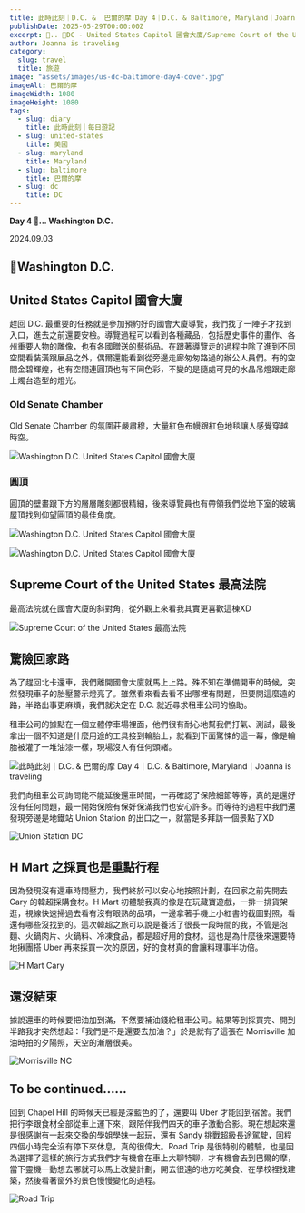 ```yaml
---
title: 此時此刻｜D.C. &  巴爾的摩 Day 4｜D.C. & Baltimore, Maryland｜Joanna is traveling
publishDate: 2025-05-29T00:00:00Z
excerpt: 🚗.. 📍DC - United States Capitol 國會大廈/Supreme Court of the United States 最高法院
author: Joanna is traveling
category:
  slug: travel
  title: 旅遊
image: "assets/images/us-dc-baltimore-day4-cover.jpg"
imageAlt: 巴爾的摩
imageWidth: 1080
imageHeight: 1080
tags:
  - slug: diary
    title: 此時此刻｜每日遊記
  - slug: united-states
    title: 美國
  - slug: maryland
    title: Maryland
  - slug: baltimore
    title: 巴爾的摩
  - slug: dc
    title: DC
---
```


**Day 4 🚗... Washington D.C.**

2024.09.03

## 📍Washington D.C.

## United States Capitol 國會大廈

趕回 D.C. 最重要的任務就是參加預約好的國會大廈導覽，我們找了一陣子才找到入口，進去之前還要安檢。導覽過程可以看到各種藏品，包括歷史事件的畫作、各州重要人物的雕像，也有各國贈送的藝術品。在跟著導覽走的過程中除了進到不同空間看裝潢跟展品之外，偶爾還能看到從旁邊走廊匆匆路過的辦公人員們。有的空間金碧輝煌，也有空間連圓頂也有不同色彩，不變的是隨處可見的水晶吊燈跟走廊上燭台造型的燈光。

### Old Senate Chamber

Old Senate Chamber 的氛圍莊嚴肅穆，大量紅色布幔跟紅色地毯讓人感覺穿越時空。

![Washington D.C. United States Capitol 國會大廈](/images/us-dc-baltimore-day4/us-dc-baltimore-day4-2.jpg)

### 圓頂

圓頂的壁畫跟下方的層層雕刻都很精細，後來導覽員也有帶領我們從地下室的玻璃屋頂找到仰望圓頂的最佳角度。

![Washington D.C. United States Capitol 國會大廈](/images/us-dc-baltimore-day4/us-dc-baltimore-day4-3.jpg)

![Washington D.C. United States Capitol 國會大廈](/images/us-dc-baltimore-day4/us-dc-baltimore-day4-4.jpg)

## Supreme Court of the United States 最高法院

最高法院就在國會大廈的斜對角，從外觀上來看我其實更喜歡這棟XD

![Supreme Court of the United States 最高法院](/images/us-dc-baltimore-day4/us-dc-baltimore-day4-5.jpg)

## 驚險回家路

為了趕回北卡還車，我們離開國會大廈就馬上上路。殊不知在準備開車的時候，突然發現車子的胎壓警示燈亮了。雖然看來看去看不出哪裡有問題，但要開這麼遠的路，半路出事更麻煩，我們就決定在 D.C. 就近尋求租車公司的協助。

租車公司的據點在一個立體停車場裡面，他們很有耐心地幫我們打氣、測試，最後拿出一個不知道是什麼用途的工具接到輪胎上，就看到下面驚悚的這一幕，像是輪胎被灌了一堆油漆一樣，現場沒人有任何頭緒。

![此時此刻｜D.C. &  巴爾的摩 Day 4｜D.C. & Baltimore, Maryland｜Joanna is traveling](/images/us-dc-baltimore-day4/us-dc-baltimore-day4-6.jpg)

我們向租車公司詢問能不能延後還車時間，一再確認了保險細節等等，真的是還好沒有任何問題，最一開始保險有保好保滿我們也安心許多。而等待的過程中我們還發現旁邊是地鐵站 Union Station 的出口之一，就當是多拜訪一個景點了XD

![Union Station DC](/images/us-dc-baltimore-day4/us-dc-baltimore-day4-7.png)

## H Mart 之採買也是重點行程

因為發現沒有還車時間壓力，我們終於可以安心地按照計劃，在回家之前先開去 Cary 的韓超採購食材。H Mart 初體驗我真的像是在玩藏寶遊戲，一排一排貨架逛，視線快速掃過去看有沒有眼熟的品項，一邊拿著手機上小紅書的截圖對照，看還有哪些沒找到的。這次韓超之旅可以說是養活了很長一段時間的我，不管是泡麵、火鍋肉片、火鍋料、冷凍食品，都是超好用的食材。這也是為什麼後來還要特地揪團搭 Uber 再來採買一次的原因，好的食材真的會讓料理事半功倍。

![H Mart Cary](/images/us-dc-baltimore-day4/us-dc-baltimore-day4-8.jpg)

## 還沒結束

據說還車的時候要把油加到滿，不然要補油錢給租車公司。結果等到採買完、開到半路我才突然想起：「我們是不是還要去加油？」於是就有了這張在 Morrisville 加油時拍的夕陽照，天空的漸層很美。

![Morrisville NC](/images/us-dc-baltimore-day4/us-dc-baltimore-day4-9.jpg)

## To be continued……

回到 Chapel Hill 的時候天已經是深藍色的了，還要叫 Uber 才能回到宿舍。我們把行李跟食材全部從車上運下來，跟陪伴我們四天的車子激動合影。現在想起來還是很感謝有一起來交換的學姐學妹一起玩，還有 Sandy 挑戰超級長途駕駛，回程四個小時完全沒有停下來休息，真的很偉大。Road Trip 是很特別的體驗，也是因為選擇了這樣的旅行方式我們才有機會在車上大聊特聊，才有機會去到巴爾的摩，當下靈機一動想去哪就可以馬上改變計劃，開去很遠的地方吃美食、在學校裡找建築，然後看著窗外的景色慢慢變化的過程。

![Road Trip](/images/us-dc-baltimore-day4/us-dc-baltimore-day4-10.png)